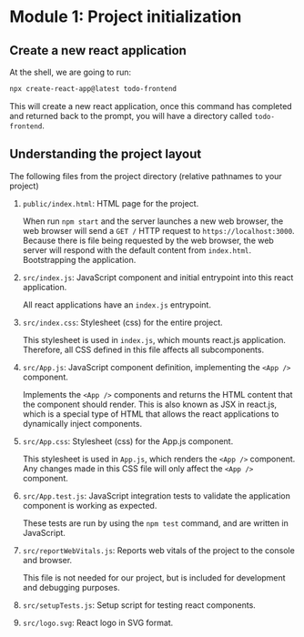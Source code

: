 # Module 1: Project initialization

## Create a new react application

At the shell, we are going to run:

```bash
npx create-react-app@latest todo-frontend
```

This will create a new react application, once this command has completed and returned back to the prompt, you will have a directory called `todo-frontend`.

## Understanding the project layout

The following files from the project directory (relative pathnames to your project)

1. `public/index.html`: HTML page for the project.

    When run `npm start` and the server launches a new web browser, the web browser will send a `GET /` HTTP request to `https://localhost:3000`.  Because there is file being requested by the web browser, the web server will respond with the default content from `index.html`.  Bootstrapping the application.

1. `src/index.js`: JavaScript component and initial entrypoint into this react application.

    All react applications have an `index.js` entrypoint.

1. `src/index.css`: Stylesheet (css) for the entire project.

    This stylesheet is used in `index.js`, which mounts react.js application.  Therefore, all CSS defined in this file affects all subcomponents.

1. `src/App.js`: JavaScript component definition, implementing the `<App />` component.

    Implements the `<App />` components and returns the HTML content that the component should render.  This is also known as JSX in react.js, which is a special type of HTML that allows the react applications to dynamically inject components.

1. `src/App.css`: Stylesheet (css) for the App.js component.

    This stylesheet is used in `App.js`, which renders the `<App />` component.  Any changes made in this CSS file will only affect the `<App />` component.

1. `src/App.test.js`: JavaScript integration tests to validate the application component is working as expected.
 
    These tests are run by using the `npm test` command, and are written in JavaScript.

1. `src/reportWebVitals.js`: Reports web vitals of the project to the console and browser.

    This file is not needed for our project, but is included for development and debugging purposes.

1. `src/setupTests.js`: Setup script for testing react components.

1. `src/logo.svg`: React logo in SVG format.
